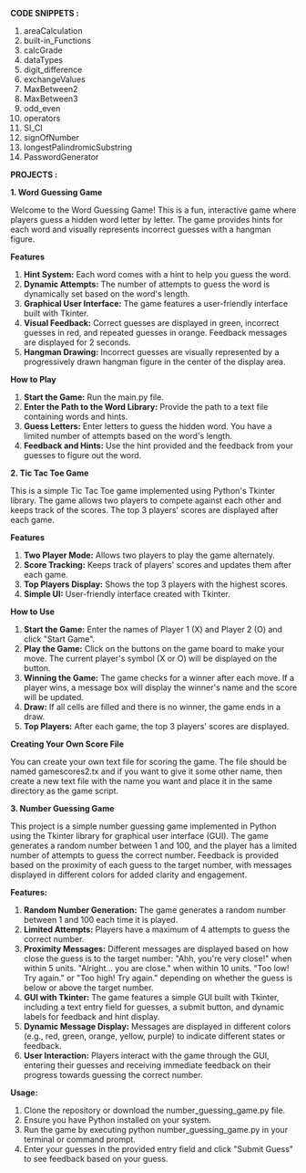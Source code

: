 **CODE SNIPPETS :**

1. areaCalculation
2. built-in_Functions
3. calcGrade
4. dataTypes
5. digit_difference
6. exchangeValues
7. MaxBetween2
8. MaxBetween3
9. odd_even
10. operators
11. SI_CI
12. signOfNumber
13. longestPalindromicSubstring
14. PasswordGenerator

**PROJECTS :**

**1. Word Guessing Game**

Welcome to the Word Guessing Game! This is a fun, interactive game where players guess a hidden word letter by letter. The game provides hints for each word and visually represents incorrect guesses with a hangman figure.

**Features**

1. **Hint System:** Each word comes with a hint to help you guess the word.
2. **Dynamic Attempts:** The number of attempts to guess the word is dynamically set based on the word's length.
3. **Graphical User Interface:** The game features a user-friendly interface built with Tkinter.
4. **Visual Feedback:** Correct guesses are displayed in green, incorrect guesses in red, and repeated guesses in orange. Feedback messages are displayed for 2 seconds.
5. **Hangman Drawing:** Incorrect guesses are visually represented by a progressively drawn hangman figure in the center of the display area.
   
**How to Play**

1. **Start the Game:** Run the main.py file.
2. **Enter the Path to the Word Library:** Provide the path to a text file containing words and hints.
3. **Guess Letters:** Enter letters to guess the hidden word. You have a limited number of attempts based on the word's length.
4. **Feedback and Hints:** Use the hint provided and the feedback from your guesses to figure out the word.

**2. Tic Tac Toe Game**

This is a simple Tic Tac Toe game implemented using Python's Tkinter library. The game allows two players to compete against each other and keeps track of the scores. The top 3 players' scores are displayed after each game.

**Features**

1. **Two Player Mode:** Allows two players to play the game alternately.
2. **Score Tracking:** Keeps track of players' scores and updates them after each game.
3. **Top Players Display:** Shows the top 3 players with the highest scores.
4. **Simple UI:** User-friendly interface created with Tkinter.

**How to Use**

1. **Start the Game:** Enter the names of Player 1 (X) and Player 2 (O) and click "Start Game".
2. **Play the Game:** Click on the buttons on the game board to make your move. The current player's symbol (X or O) will be displayed on the button.
3. **Winning the Game:** The game checks for a winner after each move. If a player wins, a message box will display the winner's name and the score will be updated.
4. **Draw:** If all cells are filled and there is no winner, the game ends in a draw.
5. **Top Players:** After each game, the top 3 players' scores are displayed.

**Creating Your Own Score File**

You can create your own text file for scoring the game. The file should be named gamescores2.tx and if you want to give it some other name, then create a new text file with the name you want and place it in the same directory as the game script.

**3. Number Guessing Game**

This project is a simple number guessing game implemented in Python using the Tkinter library for graphical user interface (GUI). The game generates a random number between 1 and 100, and the player has a limited number of attempts to guess the correct number. Feedback is provided based on the proximity of each guess to the target number, with messages displayed in different colors for added clarity and engagement.

**Features:**

1. **Random Number Generation:** The game generates a random number between 1 and 100 each time it is played.
2. **Limited Attempts:** Players have a maximum of 4 attempts to guess the correct number.
3. **Proximity Messages:** Different messages are displayed based on how close the guess is to the target number:
"Ahh, you're very close!" when within 5 units.
"Alright... you are close." when within 10 units.
"Too low! Try again." or "Too high! Try again." depending on whether the guess is below or above the target number.
4. **GUI with Tkinter:** The game features a simple GUI built with Tkinter, including a text entry field for guesses, a submit button, and dynamic labels for feedback and hint display.
5. **Dynamic Message Display:** Messages are displayed in different colors (e.g., red, green, orange, yellow, purple) to indicate different states or feedback.
6. **User Interaction:** Players interact with the game through the GUI, entering their guesses and receiving immediate feedback on their progress towards guessing the correct number.

**Usage:**

1. Clone the repository or download the number_guessing_game.py file.
2. Ensure you have Python installed on your system.
3. Run the game by executing python number_guessing_game.py in your terminal or command prompt.
4. Enter your guesses in the provided entry field and click "Submit Guess" to see feedback based on your guess.
